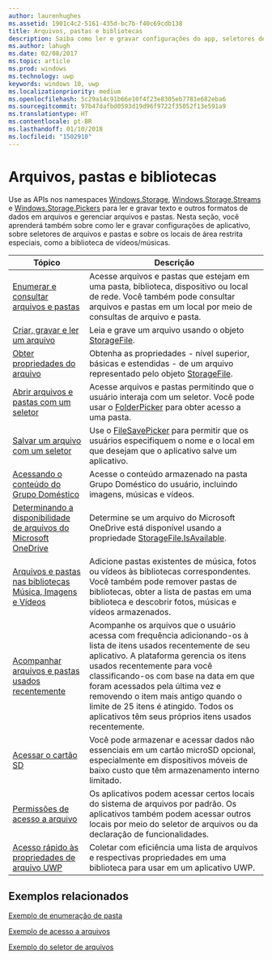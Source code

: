 ```yaml
---
author: laurenhughes
ms.assetid: 1901c4c2-5161-435d-bc7b-f40c69cdb138
title: Arquivos, pastas e bibliotecas
description: Saiba como ler e gravar configurações do app, seletores de pastas e arquivos e sobre locais especiais de área restrita, como a biblioteca de vídeos/músicas.
ms.author: lahugh
ms.date: 02/08/2017
ms.topic: article
ms.prod: windows
ms.technology: uwp
keywords: windows 10, uwp
ms.localizationpriority: medium
ms.openlocfilehash: 5c29a14c91b66e10f4f23e8305eb7781e682eba6
ms.sourcegitcommit: 97b47dafbd0593d19d96f9722f35052f13e591a9
ms.translationtype: HT
ms.contentlocale: pt-BR
ms.lasthandoff: 01/10/2018
ms.locfileid: "1502910"
---
```

 # <a name="files-folders-and-libraries"></a>Arquivos, pastas e bibliotecas


Use as APIs nos namespaces [Windows.Storage](https://msdn.microsoft.com/library/windows/apps/br227346), [Windows.Storage.Streams](https://msdn.microsoft.com/library/windows/apps/br241791) e [Windows.Storage.Pickers](https://msdn.microsoft.com/library/windows/apps/br207928) para ler e gravar texto e outros formatos de dados em arquivos e gerenciar arquivos e pastas. Nesta seção, você aprenderá também sobre como ler e gravar configurações de aplicativo, sobre seletores de arquivos e pastas e sobre os locais de área restrita especiais, como a biblioteca de vídeos/músicas.

| Tópico | Descrição  |
|-------|--------------|
| [Enumerar e consultar arquivos e pastas](quickstart-listing-files-and-folders.md) | Acesse arquivos e pastas que estejam em uma pasta, biblioteca, dispositivo ou local de rede. Você também pode consultar arquivos e pastas em um local por meio de consultas de arquivo e pasta. |
| [Criar, gravar e ler um arquivo](quickstart-reading-and-writing-files.md) | Leia e grave um arquivo usando o objeto [StorageFile](https://msdn.microsoft.com/library/windows/apps/br227171). |
| [Obter propriedades do arquivo](quickstart-getting-file-properties.md) | Obtenha as propriedades - nível superior, básicas e estendidas - de um arquivo representado pelo objeto [StorageFile](https://msdn.microsoft.com/library/windows/apps/br227171). |
| [Abrir arquivos e pastas com um seletor](quickstart-using-file-and-folder-pickers.md) | Acesse arquivos e pastas permitindo que o usuário interaja com um seletor. Você pode usar o [FolderPicker](https://msdn.microsoft.com/library/windows/apps/br207881) para obter acesso a uma pasta. |
| [Salvar um arquivo com um seletor](quickstart-save-a-file-with-a-picker.md) | Use o [FileSavePicker](https://msdn.microsoft.com/library/windows/apps/br207871) para permitir que os usuários especifiquem o nome e o local em que desejam que o aplicativo salve um aplicativo. |
| [Acessando o conteúdo do Grupo Doméstico](quickstart-accessing-homegroup-content.md) | Acesse o conteúdo armazenado na pasta Grupo Doméstico do usuário, incluindo imagens, músicas e vídeos. |
| [Determinando a disponibilidade de arquivos do Microsoft OneDrive](quickstart-determining-availability-of-microsoft-onedrive-files.md) | Determine se um arquivo do Microsoft OneDrive está disponível usando a propriedade [StorageFile.IsAvailable](https://msdn.microsoft.com/library/windows/apps/windows.storage.storagefile.isavailable.aspx). |
| [Arquivos e pastas nas bibliotecas Música, Imagens e Vídeos](quickstart-managing-folders-in-the-music-pictures-and-videos-libraries.md) | Adicione pastas existentes de música, fotos ou vídeos às bibliotecas correspondentes. Você também pode remover pastas de bibliotecas, obter a lista de pastas em uma biblioteca e descobrir fotos, músicas e vídeos armazenados. |
| [Acompanhar arquivos e pastas usados recentemente](how-to-track-recently-used-files-and-folders.md) | Acompanhe os arquivos que o usuário acessa com frequência adicionando-os à lista de itens usados recentemente de seu aplicativo. A plataforma gerencia os itens usados recentemente para você classificando-os com base na data em que foram acessados pela última vez e removendo o item mais antigo quando o limite de 25 itens é atingido. Todos os aplicativos têm seus próprios itens usados recentemente. |
| [Acessar o cartão SD](access-the-sd-card.md) | Você pode armazenar e acessar dados não essenciais em um cartão microSD opcional, especialmente em dispositivos móveis de baixo custo que têm armazenamento interno limitado. |
| [Permissões de acesso a arquivo](file-access-permissions.md) | Os aplicativos podem acessar certos locais do sistema de arquivos por padrão. Os aplicativos também podem acessar outros locais por meio do seletor de arquivos ou da declaração de funcionalidades. |
| [Acesso rápido às propriedades de arquivo UWP](fast-file-properties.md) | Coletar com eficiência uma lista de arquivos e respectivas propriedades em uma biblioteca para usar em um aplicativo UWP. |

## <a name="related-samples"></a>Exemplos relacionados
[Exemplo de enumeração de pasta](http://go.microsoft.com/fwlink/p/?linkid=619993)

[Exemplo de acesso a arquivos](http://go.microsoft.com/fwlink/p/?linkid=619995)

[Exemplo do seletor de arquivos](http://go.microsoft.com/fwlink/p/?linkid=619994)
 

 
